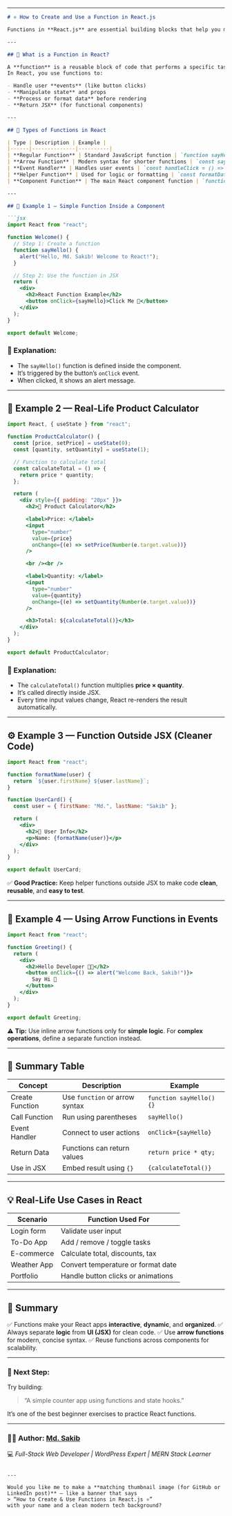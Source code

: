 
---

````markdown
# ⚛️ How to Create and Use a Function in React.js

Functions in **React.js** are essential building blocks that help you manage logic, handle events, and display dynamic data inside components. This guide will show you how to **create**, **use**, and **apply** functions in real-world scenarios.

---

## 🚀 What is a Function in React?

A **function** is a reusable block of code that performs a specific task.  
In React, you use functions to:

- Handle user **events** (like button clicks)
- **Manipulate state** and props
- **Process or format data** before rendering
- **Return JSX** (for functional components)

---

## 🧩 Types of Functions in React

| Type | Description | Example |
|------|--------------|----------|
| **Regular Function** | Standard JavaScript function | `function sayHello() {}` |
| **Arrow Function** | Modern syntax for shorter functions | `const sayHello = () => {}` |
| **Event Handler** | Handles user events | `const handleClick = () => {}` |
| **Helper Function** | Used for logic or formatting | `const formatDate = (date) => {}` |
| **Component Function** | The main React component function | `function App() { return <h1>Hello</h1> }` |

---

## 🧠 Example 1 — Simple Function Inside a Component

```jsx
import React from "react";

function Welcome() {
  // Step 1: Create a function
  function sayHello() {
    alert("Hello, Md. Sakib! Welcome to React!");
  }

  // Step 2: Use the function in JSX
  return (
    <div>
      <h2>React Function Example</h2>
      <button onClick={sayHello}>Click Me 👋</button>
    </div>
  );
}

export default Welcome;
````

### 🧾 Explanation:

* The `sayHello()` function is defined inside the component.
* It’s triggered by the button’s `onClick` event.
* When clicked, it shows an alert message.

---

## 💼 Example 2 — Real-Life Product Calculator

```jsx
import React, { useState } from "react";

function ProductCalculator() {
  const [price, setPrice] = useState(0);
  const [quantity, setQuantity] = useState(1);

  // Function to calculate total
  const calculateTotal = () => {
    return price * quantity;
  };

  return (
    <div style={{ padding: "20px" }}>
      <h2>🛒 Product Calculator</h2>

      <label>Price: </label>
      <input
        type="number"
        value={price}
        onChange={(e) => setPrice(Number(e.target.value))}
      />

      <br /><br />

      <label>Quantity: </label>
      <input
        type="number"
        value={quantity}
        onChange={(e) => setQuantity(Number(e.target.value))}
      />

      <h3>Total: ${calculateTotal()}</h3>
    </div>
  );
}

export default ProductCalculator;
```

### 💬 Explanation:

* The `calculateTotal()` function multiplies **price × quantity**.
* It’s called directly inside JSX.
* Every time input values change, React re-renders the result automatically.

---

## ⚙️ Example 3 — Function Outside JSX (Cleaner Code)

```jsx
import React from "react";

function formatName(user) {
  return `${user.firstName} ${user.lastName}`;
}

function UserCard() {
  const user = { firstName: "Md.", lastName: "Sakib" };

  return (
    <div>
      <h2>👤 User Info</h2>
      <p>Name: {formatName(user)}</p>
    </div>
  );
}

export default UserCard;
```

✅ **Good Practice:**
Keep helper functions outside JSX to make code **clean**, **reusable**, and **easy to test**.

---

## 💬 Example 4 — Using Arrow Functions in Events

```jsx
import React from "react";

function Greeting() {
  return (
    <div>
      <h2>Hello Developer 👨‍💻</h2>
      <button onClick={() => alert("Welcome Back, Sakib!")}>
        Say Hi 👋
      </button>
    </div>
  );
}

export default Greeting;
```

⚠️ **Tip:**
Use inline arrow functions only for **simple logic**.
For **complex operations**, define a separate function instead.

---

## 🧠 Summary Table

| Concept         | Description                    | Example                  |
| --------------- | ------------------------------ | ------------------------ |
| Create Function | Use `function` or arrow syntax | `function sayHello() {}` |
| Call Function   | Run using parentheses          | `sayHello()`             |
| Event Handler   | Connect to user actions        | `onClick={sayHello}`     |
| Return Data     | Functions can return values    | `return price * qty;`    |
| Use in JSX      | Embed result using `{}`        | `{calculateTotal()}`     |

---

## 💡 Real-Life Use Cases in React

| Scenario    | Function Used For                  |
| ----------- | ---------------------------------- |
| Login form  | Validate user input                |
| To-Do App   | Add / remove / toggle tasks        |
| E-commerce  | Calculate total, discounts, tax    |
| Weather App | Convert temperature or format date |
| Portfolio   | Handle button clicks or animations |

---

## 🧱 Summary

✅ Functions make your React apps **interactive**, **dynamic**, and **organized**.
✅ Always separate **logic** from **UI (JSX)** for clean code.
✅ Use **arrow functions** for modern, concise syntax.
✅ Reuse functions across components for scalability.

---

### 🏁 Next Step:

Try building:

> “A simple counter app using functions and state hooks.”

It’s one of the best beginner exercises to practice React functions.

---

### 👨‍💻 Author: [**Md. Sakib**](https://github.com/sakibdeveloper999)

💻 *Full-Stack Web Developer | WordPress Expert | MERN Stack Learner*

```

---

Would you like me to make a **matching thumbnail image (for GitHub or LinkedIn post)** — like a banner that says  
> “How to Create & Use Functions in React.js ⚛️”  
with your name and a clean modern tech background?
````
